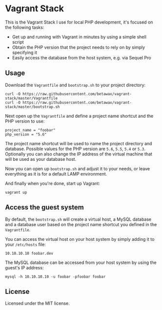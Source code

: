 # Vagrant Stack

This is the Vagrant Stack I use for local PHP development, it's focused on the following tasks:

- Get up and running with Vagrant in minutes by using a simple shell script
- Obtain the PHP version that the project needs to rely on by simply specifying it
- Easily access the database from the host system, e.g. via Sequel Pro

## Usage

Download the `Vagrantfile` and `bootstrap.sh` to your project directory:

	curl -O https://raw.githubusercontent.com/betawax/vagrant-stack/master/Vagrantfile
	curl -O https://raw.githubusercontent.com/betawax/vagrant-stack/master/bootstrap.sh

Next open up the `Vagrantfile` and define a project name shortcut and the PHP version to use:

	project_name = "foobar"
	php_version = "5.6"

The project name shortcut will be used to name the project directory and database. Possible values for the PHP version are `5.6`, `5.5`, `5.4` or `5.3`. Optionally you can also change the IP address of the virtual machine that will be used as your database host.

Now you can open up `bootstrap.sh` and adjust it to your needs, or leave everything as it is for a default LAMP environment.

And finally when you're done, start up Vagrant:

	vagrant up

## Access the guest system

By default, the `bootstrap.sh` will create a virtual host, a MySQL database and a database user based on the project name shortcut you defined in the `Vagrantfile`.

You can access the virtual host on your host system by simply adding it to your `/etc/hosts` file:

	10.10.10.10 foobar.dev

The MySQL database can be accessed from your host system by using the guest's IP address:

	mysql -h 10.10.10.10 -u foobar -pfoobar foobar

## License

Licensed under the MIT license.
